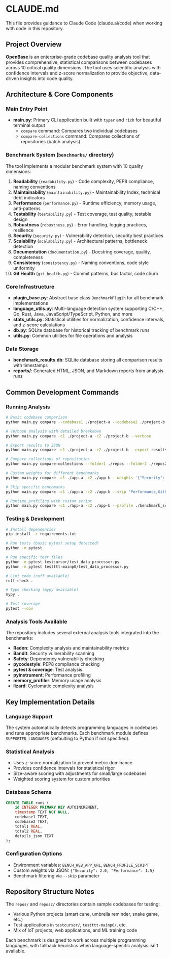 # CLAUDE.md

This file provides guidance to Claude Code (claude.ai/code) when working with code in this repository.

## Project Overview

**OpenBase** is an enterprise-grade codebase quality analysis tool that provides comprehensive, statistical comparisons between codebases across 10 critical quality dimensions. The tool uses scientific analysis with confidence intervals and z-score normalization to provide objective, data-driven insights into code quality.

## Architecture & Core Components

### Main Entry Point
- **main.py**: Primary CLI application built with `typer` and `rich` for beautiful terminal output
  - `compare` command: Compares two individual codebases
  - `compare-collections` command: Compares collections of repositories (batch analysis)

### Benchmark System (`benchmarks/` directory)
The tool implements a modular benchmark system with 10 quality dimensions:

1. **Readability** (`readability.py`) - Code complexity, PEP8 compliance, naming conventions
2. **Maintainability** (`maintainability.py`) - Maintainability Index, technical debt indicators  
3. **Performance** (`performance.py`) - Runtime efficiency, memory usage, anti-patterns
4. **Testability** (`testability.py`) - Test coverage, test quality, testable design
5. **Robustness** (`robustness.py`) - Error handling, logging practices, resilience
6. **Security** (`security.py`) - Vulnerability detection, security best practices
7. **Scalability** (`scalability.py`) - Architectural patterns, bottleneck detection
8. **Documentation** (`documentation.py`) - Docstring coverage, quality, completeness
9. **Consistency** (`consistency.py`) - Naming conventions, code style uniformity
10. **Git Health** (`git_health.py`) - Commit patterns, bus factor, code churn

### Core Infrastructure
- **plugin_base.py**: Abstract base class `BenchmarkPlugin` for all benchmark implementations
- **language_utils.py**: Multi-language detection system supporting C/C++, Go, Rust, Java, JavaScript/TypeScript, Python, and more
- **stats_utils.py**: Statistical utilities for normalization, confidence intervals, and z-score calculations
- **db.py**: SQLite database for historical tracking of benchmark runs
- **utils.py**: Common utilities for file operations and analysis

### Data Storage
- **benchmark_results.db**: SQLite database storing all comparison results with timestamps
- **reports/**: Generated HTML, JSON, and Markdown reports from analysis runs

## Common Development Commands

### Running Analysis
```bash
# Basic codebase comparison
python main.py compare --codebase1 ./project-a --codebase2 ./project-b

# Verbose analysis with detailed breakdown
python main.py compare -c1 ./project-a -c2 ./project-b --verbose

# Export results to JSON
python main.py compare -c1 ./project-a -c2 ./project-b --export results.json

# Compare collections of repositories
python main.py compare-collections --folder1 ./repos --folder2 ./repos2

# Custom weights for different benchmarks
python main.py compare -c1 ./app-a -c2 ./app-b --weights '{"Security": 2.0, "Performance": 1.5}'

# Skip specific benchmarks
python main.py compare -c1 ./app-a -c2 ./app-b --skip "Performance,GitHealth"

# Runtime profiling with custom script
python main.py compare -c1 ./app-a -c2 ./app-b --profile ./benchmark_script.py
```

### Testing & Development
```bash
# Install dependencies
pip install -r requirements.txt

# Run tests (basic pytest setup detected)
python -m pytest

# Run specific test files
python -m pytest testcursor/test_data_processor.py
python -m pytest testttt-mainp0/test_data_processor.py

# Lint code (ruff available)
ruff check .

# Type checking (mypy available)  
mypy .

# Test coverage
pytest --cov
```

### Analysis Tools Available
The repository includes several external analysis tools integrated into the benchmarks:
- **Radon**: Complexity analysis and maintainability metrics
- **Bandit**: Security vulnerability scanning
- **Safety**: Dependency vulnerability checking  
- **pycodestyle**: PEP8 compliance checking
- **pytest & coverage**: Test analysis
- **pyinstrument**: Performance profiling
- **memory_profiler**: Memory usage analysis
- **lizard**: Cyclomatic complexity analysis

## Key Implementation Details

### Language Support
The system automatically detects programming languages in codebases and runs appropriate benchmarks. Each benchmark module defines `SUPPORTED_LANGUAGES` (defaulting to Python if not specified).

### Statistical Analysis
- Uses z-score normalization to prevent metric dominance
- Provides confidence intervals for statistical rigor
- Size-aware scoring with adjustments for small/large codebases
- Weighted scoring system for custom priorities

### Database Schema
```sql
CREATE TABLE runs (
    id INTEGER PRIMARY KEY AUTOINCREMENT,
    timestamp TEXT NOT NULL,
    codebase1 TEXT,
    codebase2 TEXT, 
    total1 REAL,
    total2 REAL,
    details_json TEXT
);
```

### Configuration Options
- Environment variables: `BENCH_WEB_APP_URL`, `BENCH_PROFILE_SCRIPT`
- Custom weights via JSON: `{"Security": 2.0, "Performance": 1.5}`
- Benchmark filtering via `--skip` parameter

## Repository Structure Notes

The `repos/` and `repos2/` directories contain sample codebases for testing:
- Various Python projects (smart cane, umbrella reminder, snake game, etc.)
- Test applications in `testcursor/`, `testttt-mainp0/`, etc.
- Mix of IoT projects, web applications, and ML training code

Each benchmark is designed to work across multiple programming languages, with fallback heuristics when language-specific analysis isn't available.